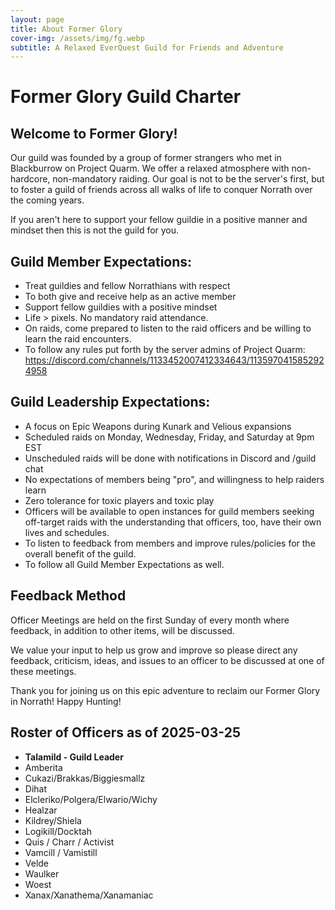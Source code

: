 ```yaml
---
layout: page
title: About Former Glory
cover-img: /assets/img/fg.webp
subtitle: A Relaxed EverQuest Guild for Friends and Adventure
---
```


# Former Glory Guild Charter

## Welcome to Former Glory!

Our guild was founded by a group of former strangers who met in Blackburrow on Project Quarm. We offer a relaxed atmosphere with non-hardcore, non-mandatory raiding. Our goal is not to be the server's first, but to foster a guild of friends across all walks of life to conquer Norrath over the coming years.

If you aren't here to support your fellow guildie in a positive manner and mindset then this is not the guild for you. 

## Guild Member Expectations:

- Treat guildies and fellow Norrathians with respect
- To both give and receive help as an active member
- Support fellow guildies with a positive mindset
- Life > pixels. No mandatory raid attendance.
- On raids, come prepared to listen to the raid officers and be willing to learn the raid encounters.
- To follow any rules put forth by the server admins of Project Quarm: https://discord.com/channels/1133452007412334643/1135970415852924958


## Guild Leadership Expectations:

- A focus on Epic Weapons during Kunark and Velious expansions
- Scheduled raids on Monday, Wednesday, Friday, and Saturday at 9pm EST
- Unscheduled raids will be done with notifications in Discord and /guild chat
- No expectations of members being "pro", and willingness to help raiders learn
- Zero tolerance for toxic players and toxic play
- Officers will be available to open instances for guild members seeking off-target raids with the understanding that officers, too, have their own lives and schedules.
- To listen to feedback from members and improve rules/policies for the overall benefit of the guild.
- To follow all Guild Member Expectations as well.

	
## Feedback Method

Officer Meetings are held on the first Sunday of every month where feedback, in addition to other items, will be discussed.

We value your input to help us grow and improve so please direct any feedback, criticism, ideas, and issues to an officer to be discussed at one of these meetings.

Thank you for joining us on this epic adventure to reclaim our Former Glory in Norrath! Happy Hunting!

## Roster of Officers as of 2025-03-25

- **Talamild - Guild Leader**
- Amberita
- Cukazi/Brakkas/Biggiesmallz
- Dihat
- Elcleriko/Polgera/Elwario/Wichy
- Healzar
- Kildrey/Shiela
- Logikill/Docktah
- Quis / Charr / Activist
- Vamcill / Vamistill
- Velde
- Waulker
- Woest
- Xanax/Xanathema/Xanamaniac
